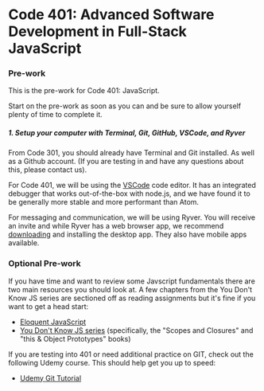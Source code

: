 # Code 401: Advanced Software Development in Full-Stack JavaScript

### Pre-work

This is the pre-work for Code 401: JavaScript.

Start on the pre-work as soon as you can and be sure to allow yourself plenty of time to complete it.

##### 1. Setup your computer with Terminal, Git, GitHub, VSCode, and Ryver

From Code 301, you should already have Terminal and Git installed. As well as a Github account. (If you are testing in and have any questions about this, please contact us).

For Code 401, we will be using the [VSCode](https://code.visualstudio.com/download) code editor. It has an integrated debugger that works out-of-the-box with node.js, and we have found it to be generally more stable and more performant than Atom.

For messaging and communication, we will be using Ryver. You will receive an invite and while Ryver has a web browser app, we recommend [downloading](https://ryver.com/downloads/) and installing the desktop app. They also have mobile apps available.


### Optional Pre-work
If you have time and want to review some Javscript fundamentals there are two main resources you should look at.  A few chapters from the You Don't Know JS series are sectioned off as reading assignments but it's fine if you want to get a head start:
- [Eloquent JavaScript](http://eloquentjavascript.net/)
- [You Don't Know JS series](https://github.com/getify/You-Dont-Know-JS) (specifically, the "Scopes and Closures" and "this & Object Prototypes" books)

If you are testing into 401 or need additional practice on GIT, check out the following Udemy course.  This should help get you up to speed:
- [Udemy Git Tutorial](https://blog.udemy.com/git-tutorial-a-comprehensive-guide/)
